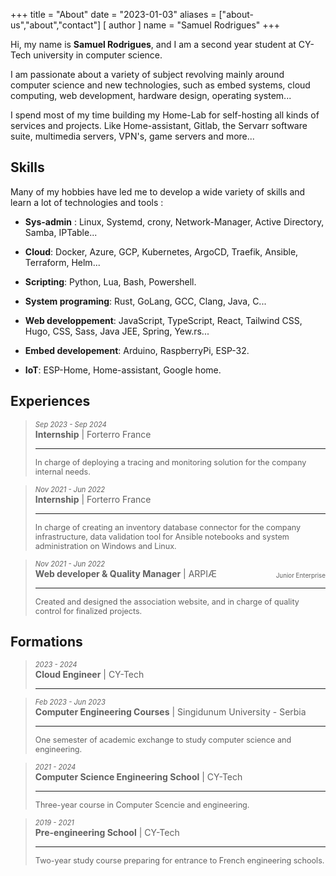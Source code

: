 +++
title = "About"
date = "2023-01-03"
aliases = ["about-us","about","contact"]
[ author ]
  name = "Samuel Rodrigues"
+++

<style>
.date {
  font-style: italic;
  font-size: .8em
}

.job-title {
  margin-top: 6px;
  margin-bottom: 6px;
  font-weight: normal;
}
.job-post {
  margin-top: 6px;
  margin-bottom: 6px;
  font-weight: bold;
}
.job-desc {
  font-size: .9em
}
.company-notes {
  padding-top: 6px;
  font-size: 0.7em;
}
.job-title-container {
  display: flex;
  justify-content: space-between;
  align-item: center;
}
</style>

Hi, my name is **Samuel Rodrigues**, and I am a second year student at CY-Tech
university in computer science.

I am passionate about a variety of subject revolving mainly around computer
science and new technologies, such as embed systems, cloud computing,
web development, hardware design, operating system...

I spend most of my time building my Home-Lab for self-hosting all kinds of
services and projects. Like Home-assistant, Gitlab, the Servarr software suite,
multimedia servers, VPN's, game servers and more...

## Skills

Many of my hobbies have led me to develop a wide variety of skills and learn
a lot of technologies and tools :

- **Sys-admin** : Linux, Systemd, crony, Network-Manager, Active Directory, Samba,
IPTable...

- **Cloud**: Docker, Azure, GCP, Kubernetes, ArgoCD,
Traefik, Ansible, Terraform, Helm...

- **Scripting**: Python, Lua, Bash, Powershell.

- **System programing**: Rust, GoLang, GCC, Clang, Java, C...

- **Web developpement**: JavaScript, TypeScript, React, Tailwind CSS, Hugo, CSS,
Sass, Java JEE, Spring, Yew.rs...

- **Embed developement**: Arduino, RaspberryPi, ESP-32.

- **IoT**: ESP-Home, Home-assistant, Google home.

## Experiences

> <div>
>   <span class="date">Sep 2023 - Sep 2024</span> <br>
>   <div class="job-title-container" >
>     <div>
>     <span class="job-post">Internship</span> |
>     <span class="job-title">Forterro France</span>
>     </div>
>   </div>
>   <hr />
>   <p class="job-desc">
> In charge of deploying a tracing and monitoring solution for the company internal needs.
>   </p>
> </div>

> <div>
>   <span class="date">Nov 2021 - Jun 2022</span> <br>
>   <div class="job-title-container" >
>     <div>
>     <span class="job-post">Internship</span> |
>     <span class="job-title">Forterro France</span>
>     </div>
>   </div>
>   <hr />
>   <p class="job-desc">
> In charge of creating an inventory database connector for the company
> infrastructure, data validation tool for Ansible notebooks and system
> administration on Windows and Linux.
>   </p>
> </div>

> <div>
>   <span class="date">Nov 2021 - Jun 2022</span> <br>
>   <div class="job-title-container" >
>     <div>
>     <span class="job-post">Web developer & Quality Manager</span> |
>     <span class="job-title">ARPIÆ</span>
>     </div>
>     <span class="company-notes">Junior Enterprise</span>
>   </div>
>   <hr />
>   <p class="job-desc">
>     Created and designed the association website, and in charge of quality
>     control for finalized projects.
>   </p>
> </div>


## Formations

> <div>
>   <span class="date">2023 - 2024</span> <br>
>   <div class="job-title-container" >
>     <div>
>     <span class="job-post">Cloud Engineer</span> |
>     <span class="job-title">CY-Tech</span>
>     </div>
>   </div>
>   <hr />
>   <p class="job-desc">
>   </p>
> </div>

> <div>
>   <span class="date">Feb 2023 - Jun 2023</span> <br>
>   <div class="job-title-container" >
>     <div>
>     <span class="job-post">Computer Engineering Courses</span> |
>     <span class="job-title">Singidunum University - Serbia</span>
>     </div>
>   </div>
>   <hr />
>   <p class="job-desc">
>     One semester of academic exchange to study computer science and engineering.
>   </p>
> </div>

> <div>
>   <span class="date">2021 - 2024</span> <br>
>   <div class="job-title-container" >
>     <div>
>     <span class="job-post">Computer Science Engineering School</span> |
>     <span class="job-title">CY-Tech</span>
>     </div>
>   </div>
>   <hr />
>   <p class="job-desc">
>     Three-year course in Computer Scencie and engineering.
>   </p>
> </div>

> <div>
>   <span class="date">2019 - 2021</span> <br>
>   <div class="job-title-container" >
>     <div>
>     <span class="job-post">Pre-engineering School</span> |
>     <span class="job-title">CY-Tech</span>
>     </div>
>   </div>
>   <hr />
>   <p class="job-desc">
>     Two-year study course preparing for entrance to French engineering schools.
>   </p>
> </div>
